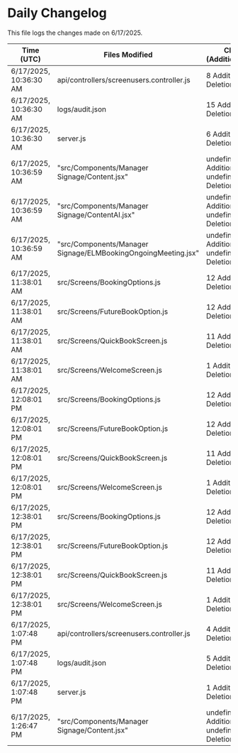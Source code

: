 # Daily Changelog

This file logs the changes made on 6/17/2025.

| Time (UTC)             | Files Modified                    | Changes (Addition/Deletion) |
|------------------------|-----------------------------------|-----------------------------|
| 6/17/2025, 10:36:30 AM | api/controllers/screenusers.controller.js | 8 Additions & 8 Deletions |
| 6/17/2025, 10:36:30 AM | logs/audit.json | 15 Additions & 15 Deletions |
| 6/17/2025, 10:36:30 AM | server.js | 6 Additions & 0 Deletions |
| 6/17/2025, 10:36:59 AM | "src/Components/Manager Signage/Content.jsx" | undefined Additions & undefined Deletions|
| 6/17/2025, 10:36:59 AM | "src/Components/Manager Signage/ContentAI.jsx" | undefined Additions & undefined Deletions|
| 6/17/2025, 10:36:59 AM | "src/Components/Manager Signage/ELMBookingOngoingMeeting.jsx" | undefined Additions & undefined Deletions|
| 6/17/2025, 11:38:01 AM | src/Screens/BookingOptions.js | 12 Additions & 2 Deletions|
| 6/17/2025, 11:38:01 AM | src/Screens/FutureBookOption.js | 12 Additions & 1 Deletions|
| 6/17/2025, 11:38:01 AM | src/Screens/QuickBookScreen.js | 11 Additions & 1 Deletions|
| 6/17/2025, 11:38:01 AM | src/Screens/WelcomeScreen.js | 1 Additions & 1 Deletions|
| 6/17/2025, 12:08:01 PM | src/Screens/BookingOptions.js | 12 Additions & 2 Deletions|
| 6/17/2025, 12:08:01 PM | src/Screens/FutureBookOption.js | 12 Additions & 1 Deletions|
| 6/17/2025, 12:08:01 PM | src/Screens/QuickBookScreen.js | 11 Additions & 1 Deletions|
| 6/17/2025, 12:08:01 PM | src/Screens/WelcomeScreen.js | 1 Additions & 1 Deletions|
| 6/17/2025, 12:38:01 PM | src/Screens/BookingOptions.js | 12 Additions & 2 Deletions|
| 6/17/2025, 12:38:01 PM | src/Screens/FutureBookOption.js | 12 Additions & 1 Deletions|
| 6/17/2025, 12:38:01 PM | src/Screens/QuickBookScreen.js | 11 Additions & 1 Deletions|
| 6/17/2025, 12:38:01 PM | src/Screens/WelcomeScreen.js | 1 Additions & 1 Deletions|
| 6/17/2025, 1:07:48 PM | api/controllers/screenusers.controller.js | 4 Additions & 4 Deletions|
| 6/17/2025, 1:07:48 PM | logs/audit.json | 5 Additions & 5 Deletions|
| 6/17/2025, 1:07:48 PM | server.js | 1 Additions & 0 Deletions|
| 6/17/2025, 1:26:47 PM | "src/Components/Manager Signage/Content.jsx" | undefined Additions & undefined Deletions|
